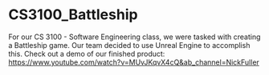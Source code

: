 # CS3100_Battleship

For our CS 3100 - Software Engineering class, we were tasked with creating a Battleship game. Our team decided to use Unreal Engine to accomplish this. Check out a demo of our finished product: https://www.youtube.com/watch?v=MUvJKqvX4cQ&ab_channel=NickFuller

